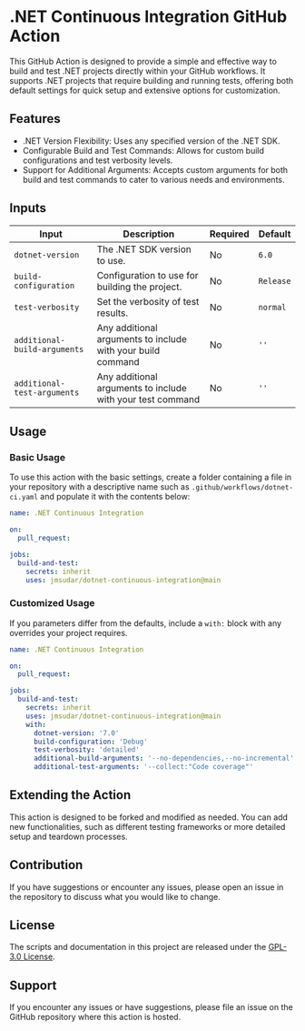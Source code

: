 # .NET Continuous Integration GitHub Action

This GitHub Action is designed to provide a simple and effective way to build and test .NET projects directly within your GitHub workflows. It supports .NET projects that require building and running tests, offering both default settings for quick setup and extensive options for customization.

## Features

- .NET Version Flexibility: Uses any specified version of the .NET SDK.
- Configurable Build and Test Commands: Allows for custom build configurations and test verbosity levels.
- Support for Additional Arguments: Accepts custom arguments for both build and test commands to cater to various needs and environments.

## Inputs

| Input                      | Description                                          | Required | Default  |
|----------------------------|------------------------------------------------------|----------|----------|
| `dotnet-version`           | The .NET SDK version to use.                         | No       | `6.0`    |
| `build-configuration`      | Configuration to use for building the project.       | No       | `Release`|
| `test-verbosity`           | Set the verbosity of test results.                   | No       | `normal` |
| `additional-build-arguments`| Any additional arguments to include with your build command | No | `''` |
| `additional-test-arguments`| Any additional arguments to include with your test command | No | `''` |

## Usage

### Basic Usage

To use this action with the basic settings, create a folder containing a file in your repository with a descriptive name such as `.github/workflows/dotnet-ci.yaml` and populate it with the contents below:

```yaml
name: .NET Continuous Integration

on:
  pull_request:

jobs:
  build-and-test:
    secrets: inherit
    uses: jmsudar/dotnet-continuous-integration@main
```

### Customized Usage

If you parameters differ from the defaults, include a `with:` block with any overrides your project requires.

```yaml
name: .NET Continuous Integration

on:
  pull_request:

jobs:
  build-and-test:
    secrets: inherit
    uses: jmsudar/dotnet-continuous-integration@main
    with:
      dotnet-version: '7.0'
      build-configuration: 'Debug'
      test-verbosity: 'detailed'
      additional-build-arguments: '--no-dependencies,--no-incremental'
      additional-test-arguments: '--collect:"Code coverage"'    
```

## Extending the Action

This action is designed to be forked and modified as needed. You can add new functionalities, such as different testing frameworks or more detailed setup and teardown processes.

## Contribution

If you have suggestions or encounter any issues, please open an issue in the repository to discuss what you would like to change.

## License

The scripts and documentation in this project are released under the [GPL-3.0 License](./LICENSE).

## Support

If you encounter any issues or have suggestions, please file an issue on the GitHub repository where this action is hosted.